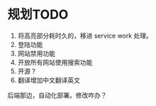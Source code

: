 # 规划TODO
1. 将高亮部分耗时久的，移进 service work 处理。
2. 登陆功能
3. 网站禁用功能
4. 开放所有网站使用搜索功能
5. 开源？
6. 翻译增加中文翻译英文

后端那边，自动化部署。修改咋办？
